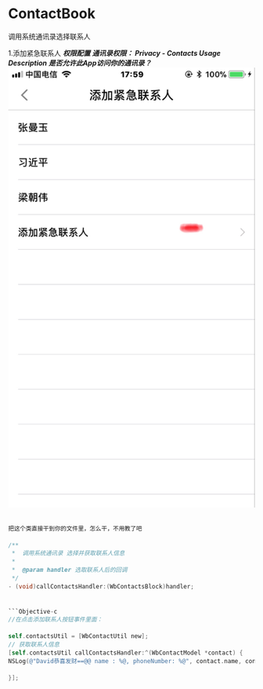 # ContactBook
调用系统通讯录选择联系人

1.添加紧急联系人
***权限配置***
***通讯录权限： Privacy - Contacts Usage Description  是否允许此App访问你的通讯录？***
![效果图](https://github.com/cuishengxi/ContactBook/blob/master/1375AF7C8D253AAD3AEA915CD6ECEE67.png?raw=true)
```Objective-c

把这个类直接干到你的文件里，怎么干，不用教了吧

/**
 *  调用系统通讯录 选择并获取联系人信息
 *
 *  @param handler 选取联系人后的回调
 */
- (void)callContactsHandler:(WbContactsBlock)handler;


```Objective-c
//在点击添加联系人按钮事件里面：

self.contactsUtil = [WbContactUtil new];
// 获取联系人信息
[self.contactsUtil callContactsHandler:^(WbContactModel *contact) {
NSLog(@"David恭喜发财==@@ name : %@, phoneNumber: %@", contact.name, contact.phoneNumber);

}];
```
